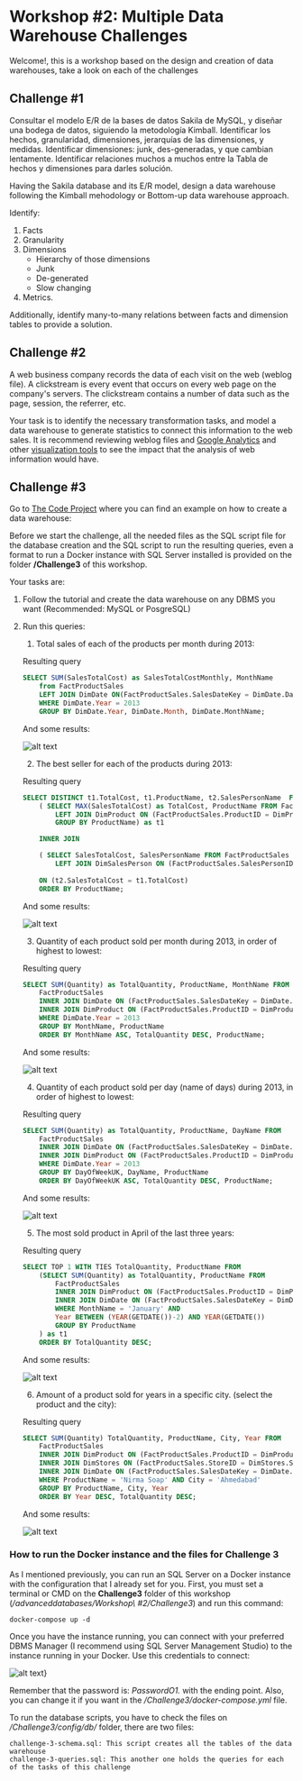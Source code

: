 # Workshop #2: Multiple Data Warehouse Challenges

Welcome!, this is a workshop based on the design and creation of data warehouses, take a look on each of the challenges

## Challenge #1

Consultar el modelo E/R de la bases de datos Sakila de MySQL, y diseñar una
bodega de datos, siguiendo la metodología Kimball. Identificar los hechos,
granularidad, dimensiones, jerarquías de las dimensiones, y medidas. Identificar
dimensiones: junk, des-generadas, y que cambian lentamente. Identificar relaciones
muchos a muchos entre la Tabla de hechos y dimensiones para darles solución.

Having the Sakila database and its E/R model, design a data warehouse following the Kimball mehodology or Bottom-up data warehouse approach.

Identify: 
1. Facts
2. Granularity
3. Dimensions
	- Hierarchy of those dimensions
	- Junk
	- De-generated
	- Slow changing
4. Metrics. 

Additionally, identify many-to-many relations between facts and dimension tables to provide a solution.

## Challenge #2

A web business company records the data of each visit on the web (weblog file). A clickstream is every event that occurs on every web page on the company's servers. The clickstream contains a number of data such as the page, session, the referrer, etc. 

Your task is to identify the necessary transformation tasks, and model a data warehouse to generate statistics to connect this information to the web sales. It is recommend reviewing weblog files and [Google Analytics](https://analytics.google.com/analytics/web/provision/#/provision) and other [visualization tools](https://www.weblogexpert.com/sample/index.htm) to see the impact that the analysis of web information would have.

## Challenge #3

Go to [The Code Project](https://www.codeproject.com/Articles/652108/Create-First-Data-WareHouse) where you can find an example on how to create a data warehouse:

Before we start the challenge, all the needed files as the SQL script file for the database creation and the SQL script to run the resulting queries, even a format to run a Docker instance with SQL Server installed is provided on the folder **/Challenge3** of this workshop.

Your tasks are:
1. Follow the tutorial and create the data warehouse on any DBMS you want (Recommended: MySQL or PosgreSQL)
2. Run this queries:
	1. Total sales of each of the products per month during 2013:
	
	Resulting query

	```sql
	SELECT SUM(SalesTotalCost) as SalesTotalCostMonthly, MonthName 
		from FactProductSales 
		LEFT JOIN DimDate ON(FactProductSales.SalesDateKey = DimDate.DateKey) 
		WHERE DimDate.Year = 2013 
		GROUP BY DimDate.Year, DimDate.Month, DimDate.MonthName;
	```

	And some results:

	![alt text](./Challenge3/misc/Query-1.PNG "Sakila diagram")

	2. The best seller for each of the products during 2013:

	Resulting query

	```sql
	SELECT DISTINCT t1.TotalCost, t1.ProductName, t2.SalesPersonName  FROM 
		( SELECT MAX(SalesTotalCost) as TotalCost, ProductName FROM FactProductSales
			LEFT JOIN DimProduct ON (FactProductSales.ProductID = DimProduct.ProductKey)
			GROUP BY ProductName) as t1 

		INNER JOIN

		( SELECT SalesTotalCost, SalesPersonName FROM FactProductSales 
			LEFT JOIN DimSalesPerson ON (FactProductSales.SalesPersonID = DimSalesPerson.SalesPersonID)) as t2
		
		ON (t2.SalesTotalCost = t1.TotalCost)
		ORDER BY ProductName;
	```

	And some results:

	![alt text](./Challenge3/misc/Query-2.PNG "Query 2 result")

	3. Quantity of each product sold per month during 2013, in order of highest to lowest:

	Resulting query

	```sql
	SELECT SUM(Quantity) as TotalQuantity, ProductName, MonthName FROM 
		FactProductSales
		INNER JOIN DimDate ON (FactProductSales.SalesDateKey = DimDate.DateKey)
		INNER JOIN DimProduct ON (FactProductSales.ProductID = DimProduct.ProductKey)
		WHERE DimDate.Year = 2013
		GROUP BY MonthName, ProductName
		ORDER BY MonthName ASC, TotalQuantity DESC, ProductName;
	```

	And some results:

	![alt text](./Challenge3/misc/Query-3.PNG "Query 3 result")

	4. Quantity of each product sold per day (name of days) during 2013, in order of highest to lowest:

	Resulting query

	```sql
	SELECT SUM(Quantity) as TotalQuantity, ProductName, DayName FROM 
		FactProductSales
		INNER JOIN DimDate ON (FactProductSales.SalesDateKey = DimDate.DateKey)
		INNER JOIN DimProduct ON (FactProductSales.ProductID = DimProduct.ProductKey)
		WHERE DimDate.Year = 2013
		GROUP BY DayOfWeekUK, DayName, ProductName
		ORDER BY DayOfWeekUK ASC, TotalQuantity DESC, ProductName;
	```

	And some results:

	![alt text](./Challenge3/misc/Query-4.PNG "Query 4 result")

	5. The most sold product in April of the last three years:

	Resulting query

	```sql
	SELECT TOP 1 WITH TIES TotalQuantity, ProductName FROM
		(SELECT SUM(Quantity) as TotalQuantity, ProductName FROM 
			FactProductSales
			INNER JOIN DimProduct ON (FactProductSales.ProductID = DimProduct.ProductKey)
			INNER JOIN DimDate ON (FactProductSales.SalesDateKey = DimDate.DateKey)
			WHERE MonthName = 'January' AND
			Year BETWEEN (YEAR(GETDATE())-2) AND YEAR(GETDATE())
			GROUP BY ProductName 
		) as t1 
		ORDER BY TotalQuantity DESC;
	```

	And some results:

	![alt text](./Challenge3/misc/Query-5.PNG "Query 5 result")

	6. Amount of a product sold for years in a specific city. (select the product and the city):

	Resulting query

	```sql
	SELECT SUM(Quantity) TotalQuantity, ProductName, City, Year FROM 
		FactProductSales
		INNER JOIN DimProduct ON (FactProductSales.ProductID = DimProduct.ProductKey)
		INNER JOIN DimStores ON (FactProductSales.StoreID = DimStores.StoreID)
		INNER JOIN DimDate ON (FactProductSales.SalesDateKey = DimDate.DateKey)
		WHERE ProductName = 'Nirma Soap' AND City = 'Ahmedabad'
		GROUP BY ProductName, City, Year
		ORDER BY Year DESC, TotalQuantity DESC;
	```

	And some results:

	![alt text](./Challenge3/misc/Query-6.PNG "Query 6 result")

### How to run the Docker instance and the files for Challenge 3

As I mentioned previously, you can run an SQL Server on a Docker instance with the configuration that I already set for you. First, you must set a terminal or CMD on the **Challenge3** folder of this workshop (*/advanceddatabases/Workshop\ #2/Challenge3*) and run this command:

	docker-compose up -d

Once you have the instance running, you can connect with your preferred DBMS Manager (I recommend using SQL Server Management Studio) to the instance running in your Docker. Use this credentials to connect:

![alt text](./Challenge3/misc/SQL-Server-connection.PNG "Connection to SQL Server")}

Remember that the password is: *PasswordO1.* with the ending point. Also, you can change it if you want in the */Challenge3/docker-compose.yml* file.

To run the database scripts, you have to check the files on */Challenge3/config/db/* folder, there are two files:

	challenge-3-schema.sql: This script creates all the tables of the data warehouse
	challenge-3-queries.sql: This another one holds the queries for each of the tasks of this challenge